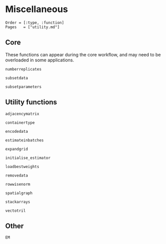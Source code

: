 # Miscellaneous

```@index
Order = [:type, :function]
Pages   = ["utility.md"]
```

## Core

These functions can appear during the core workflow, and may need to be
overloaded in some applications.

```@docs
numberreplicates

subsetdata

subsetparameters
```

## Utility functions

```@docs
adjacencymatrix

containertype

encodedata

estimateinbatches

expandgrid

initialise_estimator

loadbestweights

removedata

rowwisenorm

spatialgraph

stackarrays

vectotril
```

## Other

```@docs
EM
```
